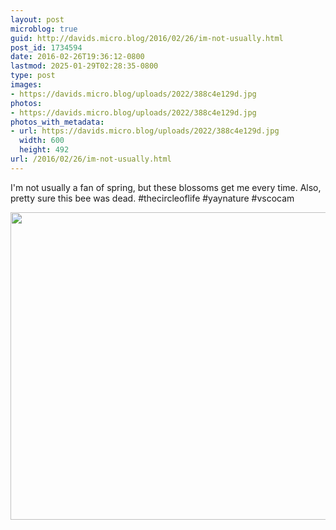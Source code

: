 ```yaml
---
layout: post
microblog: true
guid: http://davids.micro.blog/2016/02/26/im-not-usually.html
post_id: 1734594
date: 2016-02-26T19:36:12-0800
lastmod: 2025-01-29T02:28:35-0800
type: post
images:
- https://davids.micro.blog/uploads/2022/388c4e129d.jpg
photos:
- https://davids.micro.blog/uploads/2022/388c4e129d.jpg
photos_with_metadata:
- url: https://davids.micro.blog/uploads/2022/388c4e129d.jpg
  width: 600
  height: 492
url: /2016/02/26/im-not-usually.html
---
```

I'm not usually a fan of spring, but these blossoms get me every time. Also, pretty sure this bee was dead. #thecircleoflife #yaynature #vscocam

<img src="/uploads/2022/388c4e129d.jpg" width="600" height="492" alt="">
